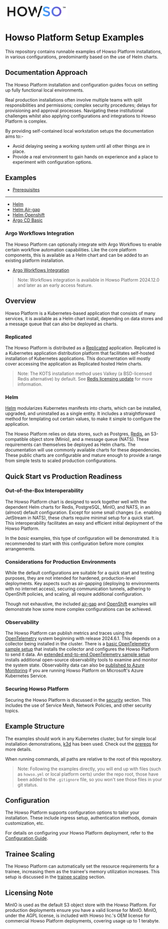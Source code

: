 <img src="assets/logo-gradient-light-bg.png" alt="Logo" width="200"/>

# Howso Platform Setup Examples

This repository contains runnable examples of Howso Platform installations, in various configurations, predominantly based on the use of Helm charts.

## Documentation Approach

The Howso Platform installation and configuration guides focus on setting up fully functional local environments.  

Real production installations often involve multiple teams with split responsibilities and permissions; complex security procedures; delays for provisioning and approval processes.  Navigating these institutional challenges whilst also applying configurations and integrations to Howso Platform is complex.

By providing self-contained local workstation setups the documentation aims to:-
- Avoid delaying seeing a working system until all other things are in place.
- Provide a real environment to gain hands on experience and a place to experiment with configuration options.


## Examples
- [Prerequisites](prereqs/README.md)
---
- [Helm](helm-basic/README.md)
- [Helm Air-gap](helm-airgap/README.md)
- [Helm Openshift](helm-openshift/README.md)
- [Argo CD Basic](argocd-basic/README.md)

### Argo Workflows Integration

The Howso Platform can optionally integrate with Argo Workflows to enable certain workflow automation capabilities. Like the core platform components, this is available as a Helm chart and can be added to an existing platform installation.
- [Argo Workflows Integration](./argo-workflows/README.md)

> Note: Workflows integration is available in Howso Platform 2024.12.0 and later as an early access feature.

## Overview

Howso Platform is a Kubernetes-based application that consists of many services, it is available as a Helm chart install, depending on data stores and a message queue that can also be deployed as charts.


### Replicated

The Howso Platform is distributed as a [Replicated](https://www.replicated.com/) application.  Replicated is a Kubernetes application distribution platform that facilitates self-hosted installation of Kubernetes applications.  This documentation will mostly cover accessing the application as Replicated hosted Helm charts.  

> Note: The KOTS installation method uses Valkey (a BSD-licensed Redis alternative) by default. See [Redis licensing update](./redis-license-update.md) for more information.


### Helm

[Helm](https://helm.sh/) modularizes Kubernetes manifests into charts, which can be installed, upgraded, and uninstalled as a single entity. It includes a straightforward method for templating out certain values, to make it simple to configure the application.

The Howso Platform relies on data stores, such as Postgres, [Redis](./redis-license-update.md), an S3-compatible object store (Minio), and a message queue (NATS).  These requirements can themselves be deployed as Helm charts.  The documentation will use commonly available charts for these dependencies.  These public charts are configurable and mature enough to provide a range from simple tests to scaled production configurations.


## Quick Start vs Production Readiness

### Out-of-the-Box Interoperability

The Howso Platform chart is designed to work together well with the dependent Helm charts for Redis, PostgreSQL, MinIO, and NATS, in an (almost) default configuration.  Except for some small changes (i.e. enabling JetStream in NATS), these charts require minimal setup for a quick start. This interoperability facilitates an easy and efficient initial deployment of the Howso Platform.

In the _basic_ examples, this type of configuration will be demonstrated.  It is recommended to start with this configuration before more complex arrangements.


### Considerations for Production Environments

While the default configurations are suitable for a quick start and testing purposes, they are not intended for hardened, production-level deployments. Key aspects such as air-gapping (deploying to environments with no internet access), securing communication tunnels, adhering to OpenShift policies, and scaling, all require additional configuration. 

Though not exhaustive, the included [air-gap](./helm-airgap/README.md) and [OpenShift](./helm-openshift/) examples will demonstrate how some more complex configurations can be achieved. 


### Observability

The Howso Platform can publish metrics and traces using the [OpenTelemetry](https://opentelemetry.io) system beginning with release 2024.6.1.  This depends on a collector being installed in the cluster.  There is a [basic OpenTelemetry sample setup](opentelemetry/README.md) that installs the collector and configures the Howso Platform to send it data.  An [extended end-to-end OpenTelemetry sample setup](opentelemetry-e2e/README.md) installs additional open-source observability tools to examine and monitor the system state.  Observability data can also be [published to Azure Monitoring](opentelemetry-aks/README.md) if you are running Howso Platform on Microsoft's Azure Kubernetes Service.


### Securing Howso Platform

Securing the Howso Platform is discussed in the [security](security/README.md) section.  This includes the use of Service Mesh, Network Policies, and other security topics. 


## Example Structure

The examples should work in any Kubernetes cluster, but for simple local installation demonstrations, [k3d](https://k3d.io/) has been used.  Check out the [prereqs](prereqs/README.md) for more details. 

When running commands, all paths are relative to the root of this repository.

> Note: Following the examples directly, you will end up with files (such as `howso.yml` or local platform certs) under the repo root, those have been added to the `.gitignore` file, so you won't see those files in your git status.


## Configuration

The Howso Platform supports configuration options to tailor your installation. These include ingress setup, authentication methods, domain customization, etc.

For details on configuring your Howso Platform deployment, refer to the [Configuration Guide](configuration/README.md).


## Trainee Scaling

The Howso Platform can automatically set the resource requirements for a trainee, increasing them as the trainee's memory utilization increases.  This setup is discussed in the [trainee scaling](trainee-scaling/README.md) section.


## Licensing Note

MinIO is used as the default S3 object store with the Howso Platform.  For production deployments ensure you have a valid license for MinIO.
MinIO, under the AGPL license, is included with Howso Inc.'s OEM license for commercial Howso Platform deployments, covering usage up to 1 terabyte.
